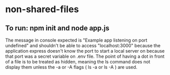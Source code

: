 # non-shared-files
## To run: npm init and node app.js
The message in console expected is "Example app listening on port undefined" and shouldn't be able to access "localhost:3000" because the application express doesn't know the port to start a local server on because that port was a secret variable on .env file. 
The point of having a dot in front of a file is to be treated as hidden, meaning the ls command does not display them unless the -a or -A flags ( ls -a or ls -A ) are used.
